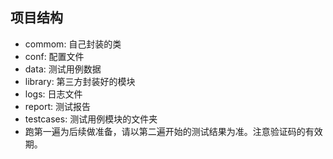 ## 项目结构
- commom:   自己封装的类
- conf: 配置文件
- data: 测试用例数据
- library:  第三方封装好的模块
- logs: 日志文件
- report:   测试报告
- testcases:    测试用例模块的文件夹
- 跑第一遍为后续做准备，请以第二遍开始的测试结果为准。注意验证码的有效期。
